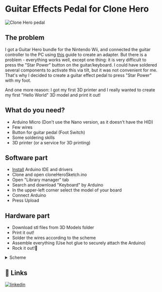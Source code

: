 # Guitar Effects Pedal for Clone Hero

![Clone Hero pedal](https://i.imgur.com/96qNdJO.jpeg)

## The problem 

I got a Guitar Hero bundle for the Nintendo Wii, and connected the guitar controller to the PC using [this](https://santroller.tangentmc.net/wiring_guides/wii.html) guide to create an adapter. But there is a problem - everything works well, except one thing: it is very difficult to press the "Star Power" button on the guitar/keyboard. I could have soldered several components to activate this via tilt, but it was not convenient for me. That's why I decided to create a guitar effect pedal to press "Star Power" with my foot.

And one more reason: I got my first 3D printer and I really wanted to create my first "Hello World" 3D model and print it out!

## What do you need?

- Arduino Micro (Don't use the Nano version, as it doesn't have the HID)
- Few wires
- Button for guitar pedal (Foot Switch)
- Some soldering skills
- 3D printer (or a service for 3D printing)

## Software part

- [Install](https://docs.arduino.cc/learn/starting-guide/getting-started-arduino/) Arduino IDE and drivers 
- Clone and open cloneHeroSketch.ino
- Open "Library manager" tab
- Search and download "Keyboard" by Arduino
- In the upper-left corner select the model of your board
- Connect Arduino
- Press Upload

## Hardware part

- Download stl files from 3D Models folder
- Print it out!
- Solder the wires according to the scheme
- Assemble everything (Use hot glue to securely attach the Arduino)
- Rock it out!🎸

<details>

<summary>Scheme</summary>

![Scheme](https://i.imgur.com/birAgiK.jpeg)

</details>

## 🔗 Links
[![linkedin](https://img.shields.io/badge/linkedin-0A66C2?style=for-the-badge&logo=linkedin&logoColor=white)](https://www.linkedin.com/in/evgeniy-fomin-a112bb129/)




